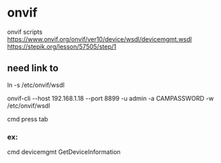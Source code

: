 # onvif
onvif scripts
https://www.onvif.org/onvif/ver10/device/wsdl/devicemgmt.wsdl
https://stepik.org/lesson/57505/step/1

## need link to  
ln -s /etc/onvif/wsdl

onvif-cli --host  192.168.1.18 --port 8899 -u admin -a CAMPASSWORD -w /etc/onvif/wsdl

cmd press tab

### ex:
cmd devicemgmt GetDeviceInformation

